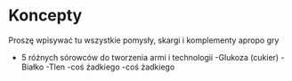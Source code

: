 # Koncepty
Proszę wpisywać tu wszystkie pomysły, skargi i komplementy apropo gry 

- 5 różnych sórowców do tworzenia armi i technologii
  -Glukoza (cukier)
  -Białko
  -Tlen
  -coś żadkiego
  -coś żadkiego
